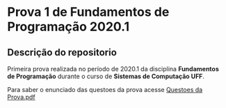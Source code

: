 # Prova 1 de Fundamentos de Programação 2020.1

<h2> Descrição do repositorio</h2>

<p>Primeira prova realizada no período de 2020.1 da disciplina <b>Fundamentos de Programação</b> durante o curso de <b>Sistemas de Computação UFF</b>.

Para saber o enunciado das questoes da prova acesse [Questoes da Prova.pdf](https://github.com/camlopes/sistemas-de-computacao-fp-prova1/blob/main/Questoes%20da%20Prova.pdf)

</p>



